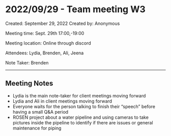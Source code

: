 # 2022/09/29 - Team meeting W3

Created: September 29, 2022
Created by: Anonymous

Meeting time: Sept. 29th 17:00,-19:00

Meeting location: Online through discord

Attendees: Lydia, Brenden, Ali, Jeena

Note Taker: Brenden

---

## Meeting Notes

- Lydia is the main note-taker for client meetings moving forward
- Lydia and Ali in client meetings moving forward
- Everyone waits for the person talking to finish their “speech” before having a small Q&A period
- ROSEN project about a water pipeline and using cameras to take pictures inside the pipeline to identify if there are issues or general maintenance for piping

